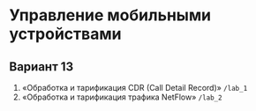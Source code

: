 # Управление мобильными устройствами
## Вариант 13

1. «Обработка и тарификация CDR (Call Detail Record)» `/lab_1`
2. «Обработка и тарификация трафика NetFlow» `/lab_2`
